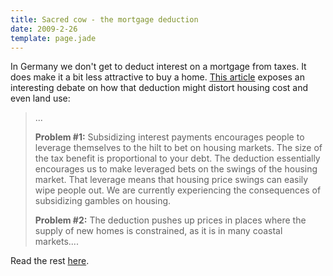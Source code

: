```yaml
---
title: Sacred cow - the mortgage deduction
date: 2009-2-26
template: page.jade
---
```


In Germany we don't get to deduct interest on a mortgage from taxes. It
does make it a bit less attractive to buy a home. [This article](http://economix.blogs.nytimes.com/2009/02/24/killing-or-maiming-a-sacred-cow-home-mortgage-deductions/) exposes
an interesting debate on how that deduction might distort housing cost
and even land use:
  
  

>   
> ...
>   
> **Problem \#1:** Subsidizing interest payments encourages people to leverage
> themselves to the hilt to bet on housing markets. The size of the tax benefit
> is proportional to your debt. The deduction essentially encourages us to
> make leveraged bets on the swings of the housing market. That leverage
> means that housing price swings can easily wipe people out. We are currently
> experiencing the consequences of subsidizing gambles on housing.
>   
>   
> **Problem \#2:** The deduction pushes up prices in places where the supply
> of new homes is constrained, as it is in many coastal markets....
>   
> 

  
  
Read the rest [here](http://economix.blogs.nytimes.com/2009/02/24/killing-or-maiming-a-sacred-cow-home-mortgage-deductions/).
